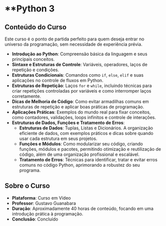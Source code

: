 # **Python 3 

## **Conteúdo do Curso**  
Este curso é o ponto de partida perfeito para quem deseja entrar no universo da programação, sem necessidade de experiência prévia.

- **Introdução ao Python**: Compreensão básica da linguagem e seus principais conceitos.
- **Sintaxe e Estruturas de Controle**: Variáveis, operadores, laços de repetição e condições.
- **Estruturas Condicionais**: Comandos como `if`, `else`, `elif` e suas aplicações no controle de fluxos em Python.
- **Estruturas de Repetição**: Laços `for` e `while`, incluindo técnicas para criar repetições controladas por variáveis e como interromper laços corretamente.
- **Dicas de Melhoria de Código**: Como evitar armadilhas comuns em estruturas de repetição e aplicar boas práticas de programação.
- **Aplicações Práticas**: Exemplos do mundo real para fixar conceitos, como contadores, validações, loops infinitos e controle de interações.
- **Estruturas de Dados, Funções e Tratamento de Erros**: 
  - **Estruturas de Dados**: Tuplas, Listas e Dicionários. A organização eficiente de dados, com exemplos práticos e dicas sobre quando usar cada estrutura em seus projetos.
  - **Funções e Módulos**: Como modularizar seu código, criando funções, módulos e pacotes, permitindo otimização e reutilização de código, além de uma organização profissional e escalável.
  - **Tratamento de Erros**: Técnicas para identificar, tratar e evitar erros comuns no código Python, aprimorando a robustez do seu programa.
  
## **Sobre o Curso**  
- **Plataforma**: Curso em Vídeo  
- **Professor**: Gustavo Guanabara  
- **Duração**: Aproximadamente 40 horas de conteúdo, focando em uma introdução prática à programação.
- **Conclusão**: Concluído 

